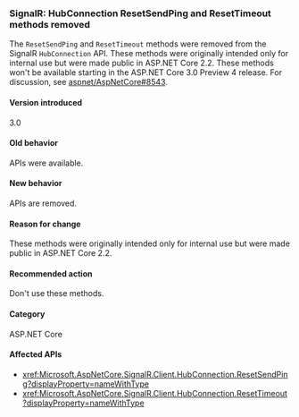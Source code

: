 ### SignalR: HubConnection ResetSendPing and ResetTimeout methods removed

The `ResetSendPing` and `ResetTimeout` methods were removed from the SignalR `HubConnection` API. These methods were originally intended only for internal use but were made public in ASP.NET Core 2.2. These methods won't be available starting in the ASP.NET Core 3.0 Preview 4 release. For discussion, see [aspnet/AspNetCore#8543](https://github.com/aspnet/AspNetCore/issues/8543).

#### Version introduced

3.0

#### Old behavior

APIs were available.

#### New behavior

APIs are removed.

#### Reason for change

These methods were originally intended only for internal use but were made public in ASP.NET Core 2.2.

#### Recommended action

Don't use these methods.

#### Category

ASP.NET Core

#### Affected APIs

- <xref:Microsoft.AspNetCore.SignalR.Client.HubConnection.ResetSendPing?displayProperty=nameWithType>
- <xref:Microsoft.AspNetCore.SignalR.Client.HubConnection.ResetTimeout?displayProperty=nameWithType>

<!--

#### Affected APIs

- `M:Microsoft.AspNetCore.SignalR.Client.HubConnection.ResetSendPing`
- `M:Microsoft.AspNetCore.SignalR.Client.HubConnection.ResetTimeout`

-->
